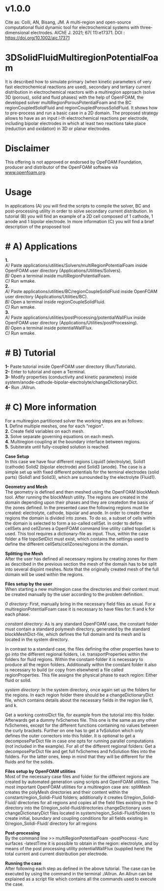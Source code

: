 # v1.0.0

Cite as: Colli, AN, Bisang, JM. A multi-region and open-source computational fluid dynamic tool for electrochemical systems with three-dimensional electrodes. AIChE J. 2021; 67( 11):e17371.
DOI :  https://doi.org/10.1002/aic.17371

# 3DSolidFluidMultiregionPotentialFoam
It is described how to simulate primary (when kinetic parameters of very fast electrochemical reactions are used), secondary and tertiary current distribution in electrochemical reactors with a multiregion approach (solve 3D (porous), solid and fluid phases) with the help of OpenFOAM, the developed solver multiRegionPorousPotentialFoam and the BC regionCoupledSolidFluid and regionCoupledPorousSolidFluid. It shows how to pre-process and run a basic case in a 2D domain. 
The proposed strategy allows to have as an input i-th electrochemical reactions per electrode, including bipolar electrodes in which at least two reactions take place (reduction and oxidation) in 3D or planar electrodes.

# Disclaimer
This offering is not approved or endorsed by OpeFOAM Foundation, producer and distributor of the OpenFOAM software via www.openfoam.org.

# Usage
In applications (A) you will find the scripts to compile the solver, BC and post-processing utility in order to solve secondary current distribution.
In tutorial (B) you will find an example of a 2D cell composed of 1 cathode, 1 anode and 1 bipolar electrode. 
In more information (C) you will find a brief description of the proposed tool

# #  A) Applications
**1.**  
_A)_ Paste applications/utilities/Solvers/multiRegionPotentialFoam inside OpenFOAM user directory (Applications/Utilities/Solvers).  
_B)_ Open a terminal inside multiRegionPotentialFoam.  
_C)_ Run wmake.  
**2.**  
_A)_ Paste applications/utilities/BC/regionCoupleSolidFluid inside OpenFOAM user directory (Applications/Utilities/BC).  
_B)_ Open a terminal inside regionCoupleSolidFluid.  
_C)_ Run wmake.  
**3.**  
_A)_ Paste applications/utilities/postProcessing/potentialWallFlux inside OpenFOAM user directory (Applications/Utilities/postProcessing).  
_B)_ Open a terminal inside potentialWallFlux.  
_C)_ Run wmake.  


# #  B) Tutorial
**1-** Paste tutorial inside OpenFOAM user directory (Run/Tutorials).  
**2-** Enter to tutorial and open a Terminal.  
**3-** Modify properties (conductivity and kinetic parameters) inside system/anode-cathode-bipolar-electrolyte/changeDictionaryDict.  
**4-** Run ./Allrun.  


# # C) More information
For a multiregion partitioned solver the working steps are as follows:  
**1.** Define multiple meshes, one for each "region".  
**2.** Create field variables on each mesh.  
**3.** Solve separate governing equations on each mesh.  
**4.** Multiregion coupling at the boundary interface between regions.  
**5.** Subiterate until fully-coupled solution is reached.  

**Case Setup**  
In this case we have four different regions Liquid1 (electrolyte), Solid1 (cathode) Solid2 (bipolar electrode) and Solid3 (anode). The case is a simple set up with fixed different potentials for the terminal electrodes (solid parts) (Solid1 and Solid3), which are surrounded by the electrolyte (Fluid1).

**Geometry and Mesh**  
The geometry is defined and then meshed using the OpenFOAM blockMesh tool. After running the blockMesh utility. The regions are created in the domain depending upon their phases and they are createdon the basis of the zones defined.
In the presented case the following regions must be created: electrolyte, cathode, bipolar and anode. In order to create these regions the domain is divided into zones. To do so, a subset of cells within the domain is selected to form a so-called cellSet. In order to define cellSets and cellZones a OpenFOAM command line utility called topoSet is used. This tool requires a dictionary-file as input. Thus, within the case folder a file topoSetDict must exist, which contains the settings used to define the different cellSets/cellZones/regions in the domain.

**Splitting the Mesh**  
After the user has defined all necessary regions by creating zones for them as described in the previous section the mesh of the domain has to be split into several disjoint meshes. Note that the originally created mesh of the full domain will be used within the regions.

**Files setup by the user**  
When starting a new multiregion case the directories and their content must be created manually by the user according to the problem definition.

_0 directory:_ First, manually bring in the necessary field files as usual. For a multiregionPotentialFoam case it is necessary to have files for: fi and k for each phase. 

_constant directory:_ As is any standard OpenFOAM case, the constant folder must contain a standard polymesh directory, generated by the standard blockMeshDict-file, which defines the full domain and its mesh and is located in the system directory.

In contrast to a standard case, the files defining the other properties have to go into the different regional folders, i.e. transportProperties within the folders for fluid regions.
Within the constant-folder it is necessary to produce all the region folders. Additionally within the constant folder it also is necessary to build (or copy from elsewhere) a file called regionProperties. This file assigns the physical phase to each region: Either fluid or solid.

_system directory:_ In the system directory, once again set up the folders for the regions. In each region folder there should be a changeDictionaryDict file, which contains details about the necessary fields in the region like fi, and k.

Get a working controlDict file, for example from the tutorial into this folder. Afterwards get a dummy fvSchemes file. This one is the same as any other fvSchemes, except for the different functions containing no values between the curly brackets. Further on one has to get a fvSolution which only defines the outer correctors into this folder. It is optional to get a decomposeParDict file in case one opts for running parallel computations (not included in the example). For all of the different regional folders: Get a decomposeParDict file and get full fvSchemes and fvSolution files into the folders. For the latter ones, keep in mind that they will be different for the fluids and for the solids.

**Files setup by OpenFOAM utilities**  
Most of the necessary case files and folder for the different regions are created by automated generation using scripts and OpenFOAM utilities. The most important OpenFOAM utilities for a multiregion case are:
splitMesh creates the polyMesh directories and their content within the constant/region_Solidi-Fluid folders; additionally it creates 0/region_Solidi-Fluid/ directories for all regions and copies all the field files existing in the 0 directory into the 0/region_solid-fluid/directories
changeDictionary uses changeDictionaryDict files located in system/region_Solidi-Fluid/folders to create initial, boundary and coupling conditions for all fields existing in 0/region_Solidi-Fluid/ directory for all regions

**Post-processing**  
By the command line >> multiRegionPotentialFoam -postProcess -func surfaces -latestTime it is possible to obtain in the region: electrolyte, and by means of the post processing utility potentialWallFlux (supplied here) the total current and current distribution per electrode.

**Running the case**  
After following each step as defined in the above tutorial. The case can be executed by using the command in the terminal ./Allrun. An Allrun can be explained as a script file which contains all the commands used to execute the case.

